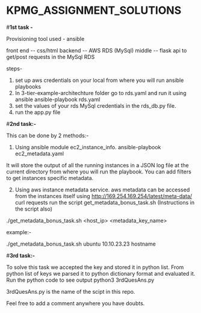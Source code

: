 # KPMG_ASSIGNMENT_SOLUTIONS

#**1st task -**

Provisioning tool used - ansible

front end -- css/html
backend -- AWS RDS (MySql)
middle -- flask api to get/post requests in the MySql RDS

steps-
1) set up aws credentials on your local from where you will run ansible playbooks
2) In 3-tier-example-architechture folder go to rds.yaml and run it using ansible
ansible-playbook rds.yaml
3) set the values of your rds MySql credentials in the rds_db.py file.
4) run the app.py file

#**2nd task:-**

This can be done by 2 methods:-
1) Using ansible module ec2_instance_info.
ansible-playbook ec2_metadata.yaml

It will store the output of all the running instances in a JSON log file at the current directory from where you will run the playbook.
You can add filters to get instances specific metadata.

2) Using aws instance metadata service.
aws metadata can be accessed from the instances itself using http://169.254.169.254/latest/meta-data/
curl requests
run the script get_metadata_bonus_task.sh (Instructions in the script also)

./get_metadata_bonus_task.sh <ssh-username> <host_ip> <metadata_key_name>

example:-

./get_metadata_bonus_task.sh ubuntu 10.10.23.23 hostname

#**3rd task:-**

To solve this task we accepted the key and stored it in python list.
From python list of keys we parsed it to python dictionary format and evaluated it.
Run the python code to see output
python3 3rdQuesAns.py

3rdQuesAns.py is the name of the scipt in this repo.

Feel free to add a comment anywhere you have doubts.
